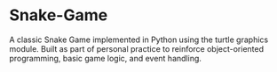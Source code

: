 # Snake-Game
A classic Snake Game implemented in Python using the turtle graphics module. Built as part of personal practice to reinforce object-oriented programming, basic game logic, and event handling.
